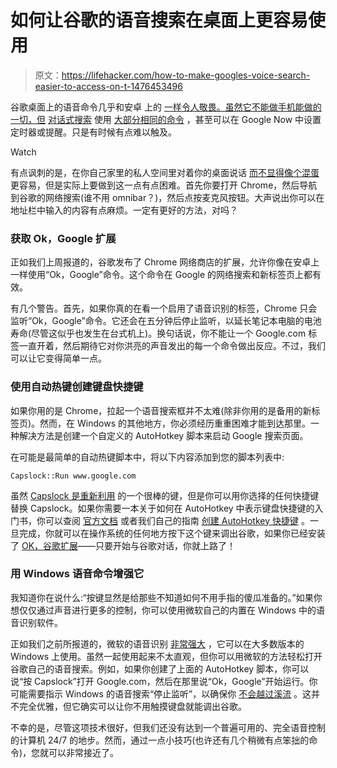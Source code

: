 # 如何让谷歌的语音搜索在桌面上更容易使用

> 原文：<https://lifehacker.com/how-to-make-googles-voice-search-easier-to-access-on-t-1476453496>

谷歌桌面上的语音命令几乎和安卓 上的 [一样令人敬畏。虽然它不能做手机能做的一切，但](https://lifehacker.com/everything-you-didnt-know-you-could-do-with-google-voi-512727229) [对话式搜索](http://lifehacker.com/googles-new-conversational-search-makes-star-trek-styl-506833940) 使用 [大部分相同的命令](https://support.google.com/chrome/answer/1331723?hl=en) ，甚至可以在 Google Now 中设置定时器或提醒。只是有时候有点难以触及。

Watch

有点讽刺的是，在你自己家里的私人空间里对着你的桌面说话 [而不显得像个混蛋](https://lifehacker.com/how-can-i-talk-to-my-phone-in-public-without-looking-li-5883564) 更容易，但是实际上要做到这一点有点困难。首先你要打开 Chrome，然后导航到谷歌的网络搜索(谁不用 omnibar？)，然后点按麦克风按钮。大声说出你可以在地址栏中输入的内容有点麻烦。一定有更好的方法，对吗？

### 获取 Ok，Google 扩展

正如我们上周报道的，谷歌发布了 Chrome 网络商店的扩展，允许你像在安卓上一样使用“Ok，Google”命令。这个命令在 Google 的网络搜索和新标签页上都有效。

有几个警告。首先，如果你真的在看一个启用了语音识别的标签，Chrome 只会监听“Ok，Google”命令。它还会在五分钟后停止监听，以延长笔记本电脑的电池寿命(尽管这似乎也发生在台式机上)。换句话说，你不能让一个 Google.com 标签一直开着，然后期待它对你洪亮的声音发出的每一个命令做出反应。不过，我们可以让它变得简单一点。

### 使用自动热键创建键盘快捷键

如果你用的是 Chrome，拉起一个语音搜索框并不太难(除非你用的是备用的新标签页)。然而，在 Windows 的其他地方，你必须经历重重困难才能到达那里。一种解决方法是创建一个自定义的 AutoHotkey 脚本来启动 Google 搜索页面。

在可能是最简单的自动热键脚本中，将以下内容添加到您的脚本列表中:

```
Capslock::Run www.google.com
```

虽然 [Capslock 是重新利用](https://lifehacker.com/how-to-make-your-caps-lock-key-search-the-web-chrome-o-5751343) 的一个很棒的键，但是你可以用你选择的任何快捷键替换 Capslock。如果你需要一本关于如何在 AutoHotkey 中表示键盘快捷键的入门书，你可以查阅 [官方文档](http://www.autohotkey.com/docs/) 或者我们自己的指南 [创建 AutoHotkey 快捷键](http://lifehacker.com/turn-any-action-into-a-keyboard-shortcut-a-beginners-g-316589) 。一旦完成，你就可以在操作系统的任何地方按下这个键来调出谷歌，如果你已经安装了 [OK，谷歌扩展](https://chrome.google.com/webstore/detail/google-voice-search-hotwo/bepbmhgboaologfdajaanbcjmnhjmhfn)——只要开始与谷歌对话，你就上路了！

### 用 Windows 语音命令增强它

我知道你在说什么:“按键显然是给那些不知道如何不用手指的傻瓜准备的。”如果你想仅仅通过声音进行更多的控制，你可以使用微软自己的内置在 Windows 中的语音识别软件。

正如我们之前所报道的，微软的语音识别 [非常强大](https://lifehacker.com/control-your-pc-with-your-voice-391884) ，它可以在大多数版本的 Windows 上使用。虽然一起使用起来不太直观，但你可以用微软的方法轻松打开谷歌自己的语音搜索。例如，如果你创建了上面的 AutoHotkey 脚本，你可以说“按 Capslock”打开 Google.com，然后在那里说“Ok，Google”开始运行。你可能需要指示 Windows 的语音搜索“停止监听”，以确保你 [不会越过溪流](http://www.youtube.com/watch?v=jyaLZHiJJnE) 。这并不完全优雅，但它确实可以让你不用触摸键盘就能调出谷歌。

不幸的是，尽管这项技术很好，但我们还没有达到一个普遍可用的、完全语音控制的计算机 24/7 的地步。然而，通过一点小技巧(也许还有几个稍微有点笨拙的命令)，您就可以非常接近了。